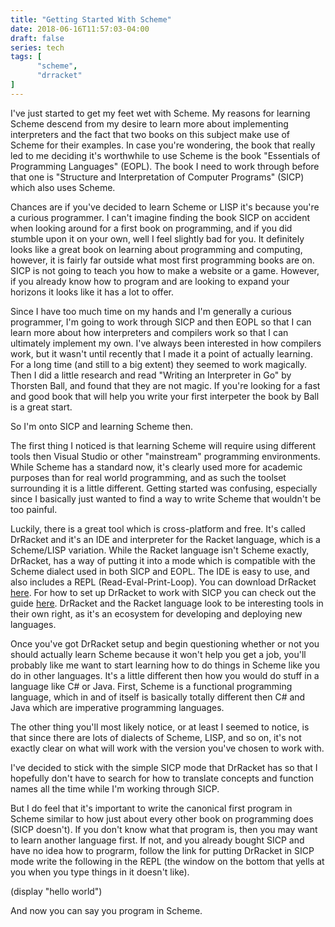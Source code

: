 ```yaml
---
title: "Getting Started With Scheme"
date: 2018-06-16T11:57:03-04:00
draft: false
series: tech
tags: [
      "scheme",
      "drracket"
]
---
```



I've just started to get my feet wet with Scheme.  My reasons for
learning Scheme descend from my desire to learn more about
implementing interpreters and the fact that two books on this subject
make use of Scheme for their examples.  In case you're wondering, the
book that really led to me deciding it's worthwhile to use Scheme is
the book "Essentials of Programming Languages" (EOPL).  The book I need to
work through before that one is "Structure and Interpretation of
Computer Programs" (SICP) which also uses Scheme.

Chances are if you've decided to learn Scheme or LISP it's because
you're a curious programmer.  I can't imagine finding the book SICP on
accident when looking around for a first book on programming, and if
you did stumble upon it on your own, well I feel slightly bad for
you.  It definitely looks like a great book on learning about
programming and computing, however, it is fairly far outside what most
first programming books are on.  SICP is not going to teach you how to
make a website or a game.  However, if you already know how to program
and are looking to expand your horizons it looks like it has a lot to
offer.

Since I have too much time on my hands and I'm generally a curious
programmer, I'm going to work through SICP and then EOPL so that I can
learn more about how interpreters and compilers work so that I can
ultimately implement my own.  I've always been interested in how
compilers work, but it wasn't until recently that I made it a point of
actually learning.  For a long time (and still to a big extent) they
seemed to work magically.  Then I did a little research and read
"Writing an Interpreter in Go" by Thorsten Ball, and found that they
are not magic.  If you're looking for a fast and good book that will
help you write your first interpeter the book by Ball is a great
start.

So I'm onto SICP and learning Scheme then.

The first thing I noticed is that learning Scheme will require using
different tools then Visual Studio or other "mainstream" programming
environments.  While Scheme has a standard now, it's clearly used more
for academic purposes than for real world programming, and as such the
toolset surrounding it is a little different.  Getting started was
confusing, especially since I basically just wanted to find a way to
write Scheme that wouldn't be too painful.

Luckily, there is a great tool which is cross-platform and free.  It's
called DrRacket and it's an IDE and interpreter for the Racket
language, which is a Scheme/LISP variation.  While the Racket language
isn't Scheme exactly, DrRacket, has a way of putting it into a mode
which is compatible with the Scheme dialect used in both SICP and
EOPL.  The IDE is easy to use, and also includes a REPL
(Read-Eval-Print-Loop).  You can download DrRacket
[here](https://racket-lang.org).  For how to set up DrRacket to work
with SICP you can check out the guide
[here](http://docs.racket-lang.org/sicp-manual/index.html).  DrRacket
and the Racket language look to be interesting tools in their own
right, as it's an ecosystem for developing and deploying new
languages.  

Once you've got DrRacket setup and begin questioning whether or not
you should actually learn Scheme because it won't help you get a job,
you'll probably like me want to start learning how to do things in
Scheme like you do in other languages.  It's a little different then
how you would do stuff in a language like C# or Java.  First, Scheme
is a functional programming language, which in and of itself is
basically totally different then C# and Java which are imperative
programming languages.

The other thing you'll most likely notice, or at least I seemed to
notice, is that since there are lots of dialects of Scheme, LISP, and
so on, it's not exactly clear on what will work with the version
you've chosen to work with.

I've decided to stick with the simple SICP mode that DrRacket has so
that I hopefully don't have to search for how to translate concepts
and function names all the time while I'm working through SICP.

But I do feel that it's important to write the canonical first program
in Scheme similar to how just about every other book on programming
does (SICP doesn't).  If you don't know what that program is, then you
may want to learn another language first.  If not, and you already
bought SICP and have no idea how to prograrm, follow the link for
putting DrRacket in SICP mode write the following in the REPL (the
window on the bottom that yells at you when you type things in it
doesn't like).

(display "hello world")

And now you can say you program in Scheme.

